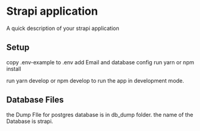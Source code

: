 # Strapi application

A quick description of your strapi application

## Setup
copy .env-example to .env
add Email and database config
run yarn or npm install

run yarn develop or npm develop to run the app in development mode.

## Database Files
 the Dump FIle for postgres database is in db_dump folder. the name of the Database is strapi.

